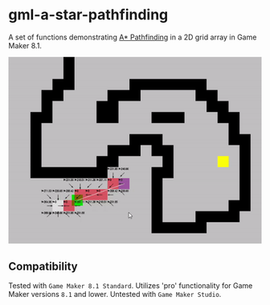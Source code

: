 # gml-a-star-pathfinding
A set of functions demonstrating [A* Pathfinding](https://en.wikipedia.org/wiki/A*_search_algorithm) in a 2D grid array in Game Maker 8.1.

![preview](preview/preview.gif)

## Compatibility
Tested with `Game Maker 8.1 Standard`. Utilizes 'pro' functionality for Game Maker versions `8.1` and lower. Untested with `Game Maker Studio`.
